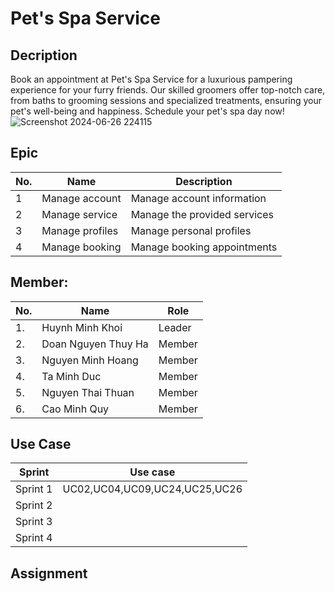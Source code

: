 # **Pet's Spa Service**
## **Decription**
Book an appointment at Pet's Spa Service for a luxurious pampering experience for your furry friends. Our skilled groomers offer top-notch care, from baths to grooming sessions and specialized treatments, ensuring your pet's well-being and happiness. Schedule your pet's spa day now!
![Screenshot 2024-06-26 224115](https://github.com/NguyenMinhHoang1903/SWP-391/assets/171207911/f579832b-f7f9-4026-9674-46b8a86c7197)

## **Epic**
| No. |       Name      |          Description         |
|-----|-----------------|------------------------------|
|  1  | Manage account  | Manage account information   |
|  2  | Manage service  | Manage the provided services |
|  3  | Manage profiles | Manage personal profiles     |
|  4  | Manage booking  | Manage booking appointments  |

## **Member:**
|   No.  |           Name           |         Role             |
|--------|--------------------------|--------------------------|
|   1.   |  Huynh Minh Khoi         |         Leader           |
|   2.   |  Doan Nguyen Thuy Ha     |         Member           |
|   3.   |  Nguyen Minh Hoang       |         Member           |
|   4.   |  Ta Minh Duc             |         Member           |
|   5.   |  Nguyen Thai Thuan       |         Member           |
|   6.   |  Cao Minh Quy            |         Member           |



## Use Case
| Sprint   |            Use case           |
|----------|-------------------------------|
| Sprint 1 | UC02,UC04,UC09,UC24,UC25,UC26 |
| Sprint 2 |                               |
| Sprint 3 |                               |
| Sprint 4 |                               | 

## **Assignment**
